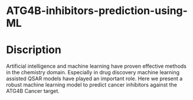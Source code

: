 # ATG4B-inhibitors-prediction-using-ML

# Discription
Artificial intelligence and machine learning have proven effective methods in the chemistry domain. Especially in drug discovery machine learning assisted QSAR models have played an important role. Here we present a robust machine learning model to predict cancer inhibitors against the ATG4B Cancer target.
